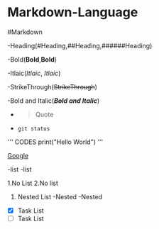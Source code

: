 # Markdown-Language

#Markdown

-Heading(#Heading,##Heading,######Heading)

-Bold(**Bold**,__Bold__)

-Itlaic(*Itlaic*, _Itlaic_)

-StrikeThrough(~~StrikeThrough~~)

-Bold and Italic(***Bold and Italic***)

- >Quote

- `git status`

'''
CODES
print("Hello World")
'''

[Google](google.com)

-list
-list

1.No List
2.No list

1. Nested List
   -Nested
    -Nested

-[x] Task List
-[ ] Task List

